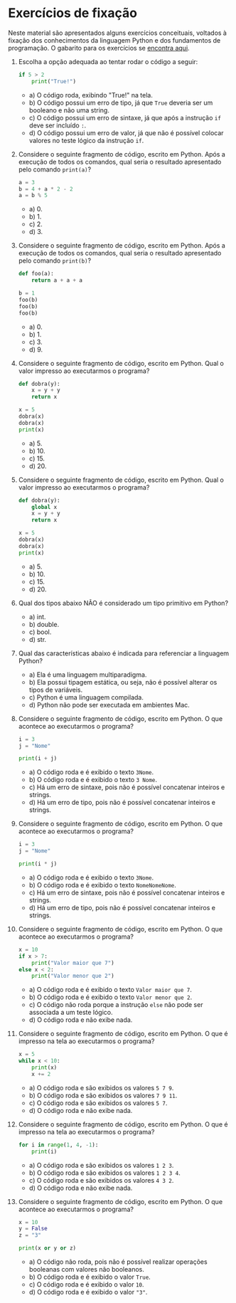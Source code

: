 # Exercícios de fixação

Neste material são apresentados alguns exercícios conceituais, voltados à fixação dos conhecimentos da linguagem Python e dos fundamentos de programação. O gabarito para os exercícios se [encontra aqui](000-gabaritos_exercicios.md).

1. Escolha a opção adequada ao tentar rodar o código a seguir:

    ``` python
    if 5 > 2
        print("True!")
    ```

    - a) O código roda, exibindo "True!" na tela.
    - b) O código possui um erro de tipo, já que `True` deveria ser um booleano e não uma string.
    - c) O código possui um erro de sintaxe, já que após a instrução `if` deve ser incluído `:`.
    - d) O código possui um erro de valor, já que não é possível colocar valores no teste lógico da instrução `if`.

2. Considere o seguinte fragmento de código, escrito em Python. Após a execução de todos os comandos, qual seria o resultado apresentado pelo comando `print(a)`?

    ``` python
    a = 3
    b = 4 + a * 2 - 2
    a = b % 5
    ```

    - a) 0.
    - b) 1.
    - c) 2.
    - d) 3.

3. Considere o seguinte fragmento de código, escrito em Python. Após a execução de todos os comandos, qual seria o resultado apresentado pelo comando `print(b)`?

    ``` python
    def foo(a):
        return a + a + a

    b = 1
    foo(b)
    foo(b)
    foo(b)
    ```

    - a) 0.
    - b) 1.
    - c) 3.
    - d) 9.

4. Considere o seguinte fragmento de código, escrito em Python. Qual o valor impresso ao executarmos o programa?

    ``` python
    def dobra(y):
        x = y + y
        return x

    x = 5
    dobra(x)
    dobra(x)
    print(x)
    ```

    - a) 5.
    - b) 10.
    - c) 15.
    - d) 20.

5. Considere o seguinte fragmento de código, escrito em Python. Qual o valor impresso ao executarmos o programa?

    ``` python
    def dobra(y):
        global x
        x = y + y
        return x

    x = 5
    dobra(x)
    dobra(x)
    print(x)
    ```

    - a) 5.
    - b) 10.
    - c) 15.
    - d) 20.

6. Qual dos tipos abaixo NÃO é considerado um tipo primitivo em Python?

    - a) int.
    - b) double.
    - c) bool.
    - d) str.

7. Qual das características abaixo é indicada para referenciar a linguagem Python?

    - a) Ela é uma linguagem multiparadigma.
    - b) Ela possui tipagem estática, ou seja, não é possível alterar os tipos de variáveis.
    - c) Python é uma linguagem compilada.
    - d) Python não pode ser executada em ambientes Mac.

8. Considere o seguinte fragmento de código, escrito em Python. O que acontece ao executarmos o programa?

    ``` python
    i = 3
    j = "Nome"

    print(i + j)
    ```

    - a) O código roda e é exibido o texto `3Nome`.
    - b) O código roda e é exibido o texto `3 Nome`.
    - c) Há um erro de sintaxe, pois não é possível concatenar inteiros e strings.
    - d) Há um erro de tipo, pois não é possível concatenar inteiros e strings.

9. Considere o seguinte fragmento de código, escrito em Python. O que acontece ao executarmos o programa?

    ``` python
    i = 3
    j = "Nome"

    print(i * j)
    ```

    - a) O código roda e é exibido o texto `3Nome`.
    - b) O código roda e é exibido o texto `NomeNomeNome`.
    - c) Há um erro de sintaxe, pois não é possível concatenar inteiros e strings.
    - d) Há um erro de tipo, pois não é possível concatenar inteiros e strings.

10. Considere o seguinte fragmento de código, escrito em Python. O que acontece ao executarmos o programa?

    ``` python
    x = 10
    if x > 7:
        print("Valor maior que 7")
    else x < 2:
        print("Valor menor que 2")
    ```

    - a) O código roda e é exibido o texto `Valor maior que 7`.
    - b) O código roda e é exibido o texto `Valor menor que 2`.
    - c) O código não roda porque a instrução `else` não pode ser associada a um teste lógico.
    - d) O código roda e não exibe nada.

11. Considere o seguinte fragmento de código, escrito em Python. O que é impresso na tela ao executarmos o programa?

    ``` python
    x = 5
    while x < 10:
        print(x)
        x += 2
    ```

    - a) O código roda e são exibidos os valores `5 7 9`.
    - b) O código roda e são exibidos os valores `7 9 11`.
    - c) O código roda e são exibidos os valores `5 7`.
    - d) O código roda e não exibe nada.

12. Considere o seguinte fragmento de código, escrito em Python. O que é impresso na tela ao executarmos o programa?

    ``` python
    for i in range(1, 4, -1):
        print(i)
    ```

    - a) O código roda e são exibidos os valores `1 2 3`.
    - b) O código roda e são exibidos os valores `1 2 3 4`.
    - c) O código roda e são exibidos os valores `4 3 2`.
    - d) O código roda e não exibe nada.

13. Considere o seguinte fragmento de código, escrito em Python. O que acontece ao executarmos o programa?

    ``` python
    x = 10
    y = False
    z = "3"

    print(x or y or z)
    ```

    - a) O código não roda, pois não é possível realizar operações booleanas com valores não booleanos.
    - b) O código roda e é exibido o valor `True`.
    - c) O código roda e é exibido o valor `10`.
    - d) O código roda e é exibido o valor `"3"`.
